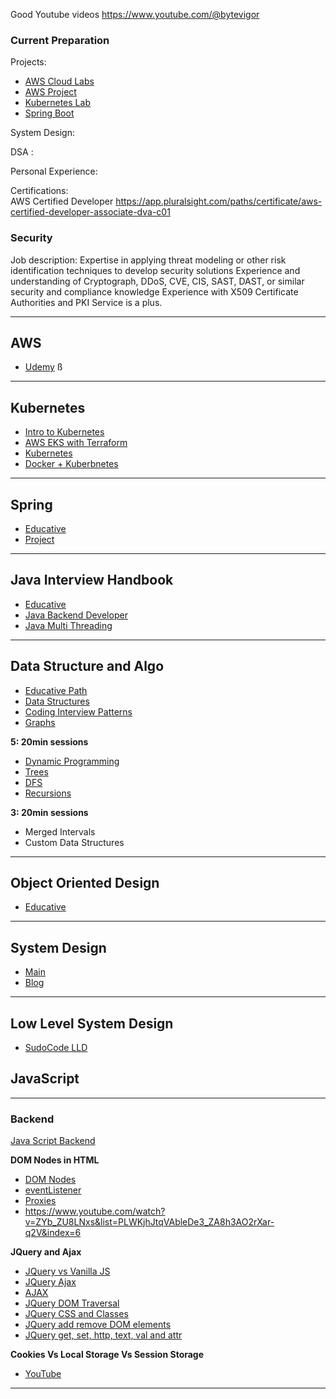 Good Youtube videos
https://www.youtube.com/@bytevigor



### Current Preparation
Projects:
-  [AWS Cloud Labs ](https://www.educative.io/cloudlabs/understanding-networking-services-in-aws-from-zero-to-hero)
-  [AWS Project ](https://www.educative.io/projects/networking-and-security-on-the-aws)
- [Kubernetes Lab ](https://www.educative.io/cloudlabs/create-an-eks-cluster-and-deploy-an-application)
- [Spring Boot](https://github.com/in28minutes/spring-microservices-v2)

System Design:


DSA :

Personal Experience:

Certifications:  
AWS Certified Developer
https://app.pluralsight.com/paths/certificate/aws-certified-developer-associate-dva-c01





###

### Security
Job description:
Expertise in applying threat modeling or other risk identification techniques to develop security solutions
Experience and understanding of Cryptograph, DDoS, CVE, CIS, SAST, DAST, or similar security and compliance knowledge
Experience with X509 Certificate Authorities and PKI Service is a plus.
***



## AWS
- [Udemy](https://www.educative.io/courses/good-parts-of-aws/compute-ec2)
ß

***
## Kubernetes
- [Intro to Kubernetes](https://www.youtube.com/watch?v=3Il0EgYdkWc)
- [AWS EKS with Terraform](https://www.youtube.com/watch?v=mTIf6YcST1M)
- [Kubernetes](https://www.youtube.com/watch?v=2T86xAtR6Fo)
- [Docker + Kuberbnetes](https://www.youtube.com/watch?v=kTp5xUtcalw)


***

## Spring
- [Educative]( )
- [Project](https://www.youtube.com/watch?v=DKlTBBuc32c&list=PLWKjhJtqVAbnRT_hue-3zyiuIYj0OlpyG&index=6)
***

## Java Interview Handbook
- [Educative](https://www.educative.io/courses/java-interview-handbook)
- [Java Backend Developer](https://www.youtube.com/watch?v=SSIHM-mSmcY&t=561s)
- [Java Multi Threading](https://www.youtube.com/watch?v=4aYvLz4E1Ts&t=4148s)



***

## Data Structure and Algo
- [Educative Path](https://www.educative.io/path/ace-java-coding-interview)
- [Data Structures](https://www.educative.io/module/Z4JLg2tDQPVv6QjgO/10370001/6546848606322688)
- [Coding Interview Patterns](https://www.educative.io/module/Z4JLg2tDQPVv6QjgO/10370001/4976190424350720)
- [Graphs](https://www.youtube.com/watch?v=M8H4F3fw2WE)

**5: 20min sessions**
- [Dynamic Programming](https://www.youtube.com/watch?v=oBt53YbR9Kk)
- [Trees](https://www.youtube.com/watch?v=dfaKCrJ2HAk&list=PLxQ8cCJ6LyOZcCW4omAoUzUFFhQ2ud3tD)
- [DFS](https://www.youtube.com/watch?v=fPz40W9mfCg&list=PLxQ8cCJ6LyOZcCW4omAoUzUFFhQ2ud3tD&index=2)
- [Recursions](https://www.youtube.com/watch?v=yBWlPte6FhA&list=PLxQ8cCJ6LyObv8vjQD443c-1JEqlhCCXe)

**3: 20min sessions**
- Merged Intervals
- Custom Data Structures
***

## Object Oriented Design
- [Educative](https://www.educative.io/module/Z4JLg2tDQPVv6QjgO/10370001/5375777471463424)
***

##  System Design
- [Main](https://bytebytego.com/courses/system-design-interview/foreword)
- [Blog](https://blog.bytebytego.com/)
***

## Low Level System Design

- [SudoCode LLD](https://www.youtube.com/watch?v=B3zrIwz_t4M&list=PLTCrU9sGybupCpY20eked6blbHI4zZ55k)



## JavaScript

***
### Backend
[Java Script Backend](https://courses.chaicode.com/learn/home/javascript-backend/section/494099/lesson/3061861?)

**DOM Nodes in HTML**
- [DOM Nodes](https://www.youtube.com/watch?v=BWVoPxob5DU&list=PLWKjhJtqVAbmoiNlqLJg1gxEjEuKHHcn_&index=26)
- [eventListener](https://www.youtube.com/watch?v=F3odgpghXzY&list=PLWKjhJtqVAbmoiNlqLJg1gxEjEuKHHcn_&index=27)
- [Proxies](https://www.youtube.com/watch?v=vExLi5bTt3k&list=PLWKjhJtqVAbmoiNlqLJg1gxEjEuKHHcn_&index=83)
- https://www.youtube.com/watch?v=ZYb_ZU8LNxs&list=PLWKjhJtqVAbleDe3_ZA8h3AO2rXar-q2V&index=6

**JQuery and Ajax**
- [JQuery vs Vanilla JS](https://www.youtube.com/watch?v=X65s7WQLWJY&list=PLWKjhJtqVAbmoiNlqLJg1gxEjEuKHHcn_&index=2)
- [JQuery Ajax](https://www.youtube.com/watch?v=Wl-VvvNCk2A&list=PLWKjhJtqVAbmoiNlqLJg1gxEjEuKHHcn_&index=3)
- [AJAX](https://www.youtube.com/watch?v=tHRNuBf_8xg&list=PLWKjhJtqVAbmoiNlqLJg1gxEjEuKHHcn_&index=87)
- [JQuery DOM Traversal](https://www.youtube.com/watch?v=Thnv77n2e6Q&list=PLWKjhJtqVAbmoiNlqLJg1gxEjEuKHHcn_&index=4)
- [JQuery CSS and Classes](https://www.youtube.com/watch?v=Thnv77n2e6Q&list=PLWKjhJtqVAbmoiNlqLJg1gxEjEuKHHcn_&index=4)
- [JQuery add remove DOM elements](https://www.youtube.com/watch?v=0GKgrEJjJDE&list=PLWKjhJtqVAbmoiNlqLJg1gxEjEuKHHcn_&index=6)
- [JQuery get, set, http, text, val and attr](https://www.youtube.com/watch?v=veL0_Rb97dE&list=PLWKjhJtqVAbmoiNlqLJg1gxEjEuKHHcn_&index=7)

**Cookies Vs Local Storage Vs Session Storage**
- [YouTube](https://www.youtube.com/watch?v=AwicscsvGLg&list=PLWKjhJtqVAbmoiNlqLJg1gxEjEuKHHcn_&index=18)
***
